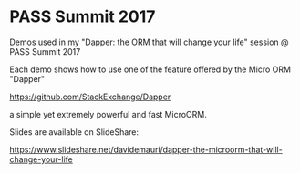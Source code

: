 # PASS Summit 2017

Demos used in my "Dapper: the ORM that will change your life" session @ PASS Summit 2017

Each demo shows how to use one of the feature offered by the Micro ORM "Dapper" 

https://github.com/StackExchange/Dapper

a simple yet extremely powerful and fast MicroORM.

Slides are available on SlideShare:

https://www.slideshare.net/davidemauri/dapper-the-microorm-that-will-change-your-life